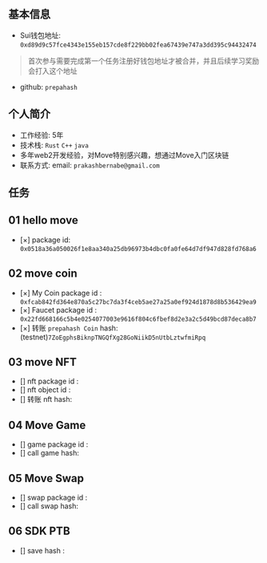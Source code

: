 ## 基本信息
- Sui钱包地址: `0xd89d9c57fce4343e155eb157cde8f229bb02fea67439e747a3dd395c94432474`
> 首次参与需要完成第一个任务注册好钱包地址才被合并，并且后续学习奖励会打入这个地址
- github: `prepahash`

## 个人简介
- 工作经验: 5年
- 技术栈: `Rust` `C++` `java`
- 多年web2开发经验，对Move特别感兴趣，想通过Move入门区块链
- 联系方式: email: `prakashbernabe@gmail.com` 

## 任务

##   01 hello move  
- [×] package id: `0x0518a36a050026f1e8aa340a25db96973b4dbc0fa0fe64d7df947d828fd768a6`

##   02 move coin
- [×] My Coin package id : `0xfcab842fd364e870a5c27bc7da3f4ceb5ae27a25a0ef924d1878d8b536429ea9`
- [×] Faucet package id : `0x22fd668166c5b4e0254077003e9616f804c6fbef8d2e3a2c5d49bcd87deca8b7`
- [×] 转账 `prepahash Coin` hash: (testnet)`7ZoEgphsBiknpTNGQfXg28GoNiikD5nUtbLztwfmiRpq`

##   03 move NFT
- [] nft package id :
- [] nft object id : 
- [] 转账 nft  hash:

##   04 Move Game
- [] game package id :
- [] call game hash:

##   05 Move Swap
- [] swap package id :
- [] call swap hash:

##   06 SDK PTB
- [] save hash :
